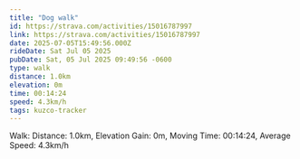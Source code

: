 ```yaml
---
title: "Dog walk"
id: https://strava.com/activities/15016787997
link: https://strava.com/activities/15016787997
date: 2025-07-05T15:49:56.000Z
rideDate: Sat Jul 05 2025
pubDate: Sat, 05 Jul 2025 09:49:56 -0600
type: walk
distance: 1.0km
elevation: 0m
time: 00:14:24
speed: 4.3km/h
tags: kuzco-tracker
---
```

Walk: Distance: 1.0km, Elevation Gain: 0m, Moving Time: 00:14:24, Average Speed: 4.3km/h